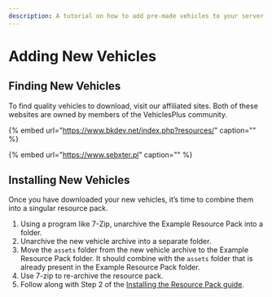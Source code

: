 ```yaml
---
description: A tutorial on how to add pre-made vehicles to your server
---
```


# Adding New Vehicles

## Finding New Vehicles

To find quality vehicles to download, visit our affiliated sites. Both of these websites are owned by members of the VehiclesPlus community.

{% embed url="https://www.bkdev.net/index.php?resources/" caption="" %}

{% embed url="https://www.sebxter.pl" caption="" %}

## Installing New Vehicles

Once you have downloaded your new vehicles, it’s time to combine them into a singular resource pack.

1. Using a program like 7-Zip, unarchive the Example Resource Pack into a folder.
2. Unarchive the new vehicle archive into a separate folder.
3. Move the `assets` folder from the new vehicle archive to the Example Resource Pack folder. It should combine with the `assets` folder that is already present in the Example Resource Pack folder.
4. Use 7-zip to re-archive the resource pack.
5. Follow along with Step 2 of the [Installing the Resource Pack guide](../getting-started.md#installing-the-resource-pack).

